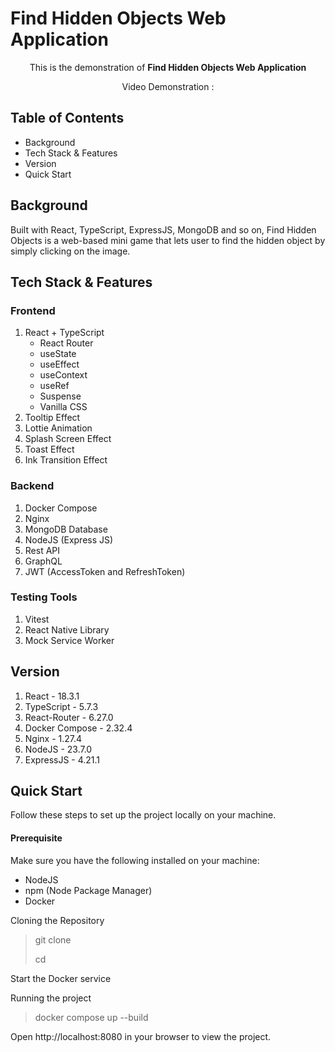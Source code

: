 # Find Hidden Objects Web Application

<p align="center">This is the demonstration of <b>Find Hidden Objects Web Application</b></p>
<p align="center">Video Demonstration : </p>

## Table of Contents

- Background
- Tech Stack & Features
- Version
- Quick Start


## Background

Built with React, TypeScript, ExpressJS, MongoDB and so on, Find Hidden Objects is a web-based mini game that lets user to find the hidden object by simply clicking on the image. 

## Tech Stack & Features
### Frontend

1. React + TypeScript
    - React Router
    - useState
    - useEffect
    - useContext
    - useRef
    - Suspense
    - Vanilla CSS
2. Tooltip Effect
3. Lottie Animation
4. Splash Screen Effect
5. Toast Effect
6. Ink Transition Effect

### Backend

1. Docker Compose
2. Nginx
3. MongoDB Database
4. NodeJS (Express JS)
5. Rest API
6. GraphQL
7. JWT (AccessToken and RefreshToken)

### Testing Tools

1. Vitest
2. React Native Library
3. Mock Service Worker

## Version

1. React - 18.3.1
2. TypeScript - 5.7.3
3. React-Router - 6.27.0
4. Docker Compose - 2.32.4
5. Nginx - 1.27.4
6. NodeJS - 23.7.0
6. ExpressJS - 4.21.1

## Quick Start

Follow these steps to set up the project locally on your machine.

#### Prerequisite
Make sure you have the following installed on your machine:
- NodeJS
- npm (Node Package Manager)
- Docker

Cloning the Repository
 > git clone
 > 
 > cd 

Start the Docker service

Running the project
 > docker compose up --build

Open http://localhost:8080 in your browser to view the project.
